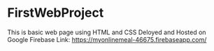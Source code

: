 # FirstWebProject
This is basic web page using HTML and CSS
Deloyed and Hosted on Google Firebase 
Link: https://myonlinemeal-46675.firebaseapp.com/
